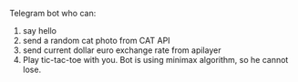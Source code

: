 Telegram bot who can:
  1)  say hello
  2)  send a random cat photo from CAT API
  3)  send current dollar euro exchange rate from apilayer
  4)  Play tic-tac-toe with you. Bot is using minimax algorithm, so he cannot lose.
